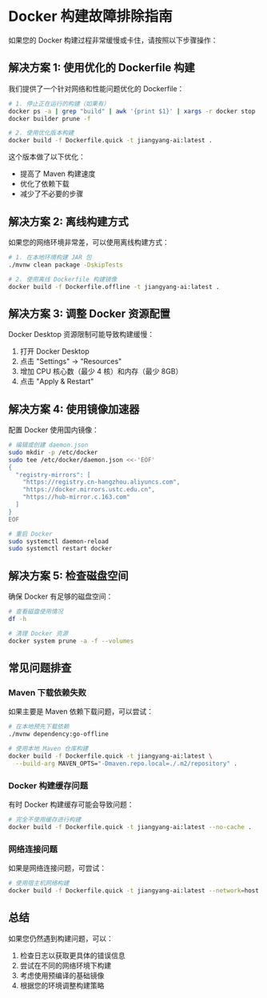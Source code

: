 # Docker 构建故障排除指南

如果您的 Docker 构建过程非常缓慢或卡住，请按照以下步骤操作：

## 解决方案 1: 使用优化的 Dockerfile 构建

我们提供了一个针对网络和性能问题优化的 Dockerfile：

```bash
# 1. 停止正在运行的构建（如果有）
docker ps -a | grep "build" | awk '{print $1}' | xargs -r docker stop
docker builder prune -f

# 2. 使用优化版本构建
docker build -f Dockerfile.quick -t jiangyang-ai:latest .
```

这个版本做了以下优化：
- 提高了 Maven 构建速度
- 优化了依赖下载
- 减少了不必要的步骤

## 解决方案 2: 离线构建方式

如果您的网络环境非常差，可以使用离线构建方式：

```bash
# 1. 在本地环境构建 JAR 包
./mvnw clean package -DskipTests

# 2. 使用离线 Dockerfile 构建镜像
docker build -f Dockerfile.offline -t jiangyang-ai:latest .
```

## 解决方案 3: 调整 Docker 资源配置

Docker Desktop 资源限制可能导致构建缓慢：

1. 打开 Docker Desktop
2. 点击 "Settings" -> "Resources"
3. 增加 CPU 核心数（最少 4 核）和内存（最少 8GB）
4. 点击 "Apply & Restart"

## 解决方案 4: 使用镜像加速器

配置 Docker 使用国内镜像：

```bash
# 编辑或创建 daemon.json
sudo mkdir -p /etc/docker
sudo tee /etc/docker/daemon.json <<-'EOF'
{
  "registry-mirrors": [
    "https://registry.cn-hangzhou.aliyuncs.com",
    "https://docker.mirrors.ustc.edu.cn",
    "https://hub-mirror.c.163.com"
  ]
}
EOF

# 重启 Docker
sudo systemctl daemon-reload
sudo systemctl restart docker
```

## 解决方案 5: 检查磁盘空间

确保 Docker 有足够的磁盘空间：

```bash
# 查看磁盘使用情况
df -h

# 清理 Docker 资源
docker system prune -a -f --volumes
```

## 常见问题排查

### Maven 下载依赖失败

如果主要是 Maven 依赖下载问题，可以尝试：

```bash
# 在本地预先下载依赖
./mvnw dependency:go-offline

# 使用本地 Maven 仓库构建
docker build -f Dockerfile.quick -t jiangyang-ai:latest \
  --build-arg MAVEN_OPTS="-Dmaven.repo.local=./.m2/repository" .
```

### Docker 构建缓存问题

有时 Docker 构建缓存可能会导致问题：

```bash
# 完全不使用缓存进行构建
docker build -f Dockerfile.quick -t jiangyang-ai:latest --no-cache .
```

### 网络连接问题

如果是网络连接问题，可尝试：

```bash
# 使用宿主机网络构建
docker build -f Dockerfile.quick -t jiangyang-ai:latest --network=host .
```

## 总结

如果您仍然遇到构建问题，可以：

1. 检查日志以获取更具体的错误信息
2. 尝试在不同的网络环境下构建
3. 考虑使用预编译的基础镜像
4. 根据您的环境调整构建策略 